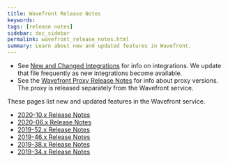 ```yaml
---
title: Wavefront Release Notes
keywords:
tags: [release notes]
sidebar: doc_sidebar
permalink: wavefront_release_notes.html
summary: Learn about new and updated features in Wavefront.
---
```

* See [New and Changed Integrations](integrations_new_changed.html) for info on integrations. We update that file frequently as new integrations become available.
* See the [Wavefront Proxy Release Notes](proxies_versions.html) for info about proxy versions. The proxy is released separately from the Wavefront service.

These pages list new and updated features in the Wavefront service.

- [2020-10.x Release Notes](2020.10.x_release_notes.html)
- [2020-06.x Release Notes](2020.06.x_release_notes.html)
- [2019-52.x Release Notes](2019.52.x_release_notes.html)
- [2019-46.x Release Notes](2019.46.x_release_notes.html)
- [2019-38.x Release Notes](2019.38.x_release_notes.html)
- [2019-34.x Release Notes](2019.34.x_release_notes.html)
